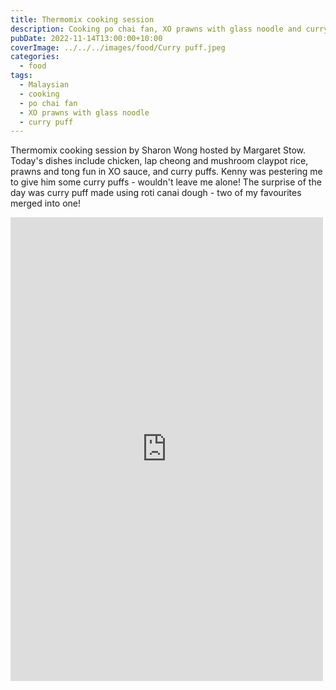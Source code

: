 ```yaml
---
title: Thermomix cooking session
description: Cooking po chai fan, XO prawns with glass noodle and curry puffs
pubDate: 2022-11-14T13:00:00+10:00
coverImage: ../../../images/food/Curry puff.jpeg
categories:
  - food
tags:
  - Malaysian
  - cooking
  - po chai fan
  - XO prawns with glass noodle
  - curry puff
---
```


Thermomix cooking session by Sharon Wong hosted by Margaret Stow. Today's dishes include chicken, lap cheong and mushroom claypot rice, prawns and tong fun in XO sauce, and curry puffs. Kenny was pestering me to give him some curry puffs - wouldn't leave me alone! The surprise of the day was curry puff made using roti canai dough - two of my favourites merged into one!

<iframe src="https://www.facebook.com/plugins/post.php?href=https%3A%2F%2Fwww.facebook.com%2Fchris1.tham%2Fposts%2Fpfbid0EECfmFtG1P3wu8JLgxw8dPYg696CiGBNbxkoDbhgWZ5VyfKNnSsKBbtxonNi2ioHl&show_text=true&width=500" width="500" height="742" style="border:none;overflow:hidden" scrolling="no" frameborder="0" allowfullscreen="true" allow="autoplay; clipboard-write; encrypted-media; picture-in-picture; web-share"></iframe>
